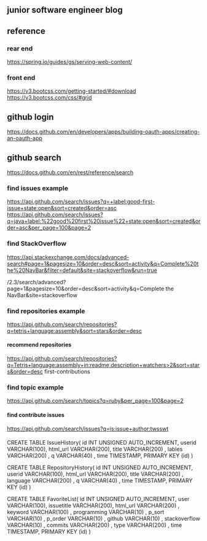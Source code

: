 ## junior software engineer blog

## reference 
### rear end
https://spring.io/guides/gs/serving-web-content/
### front end
https://v3.bootcss.com/getting-started/#download
https://v3.bootcss.com/css/#grid

## github login
https://docs.github.com/en/developers/apps/building-oauth-apps/creating-an-oauth-app
## github search
https://docs.github.com/en/rest/reference/search


### find issues example
https://api.github.com/search/issues?q=+label:good-first-issue+state:open&sort=created&order=asc
https://api.github.com/search/issues?q=java+label:%22good%20first%20issue%22+state:open&sort=created&order=asc&per_page=100&page=2
### find StackOverflow
https://api.stackexchange.com/docs/advanced-search#page=1&pagesize=10&order=desc&sort=activity&q=Complete%20the%20NavBar&filter=default&site=stackoverflow&run=true

/2.3/search/advanced?page=1&pagesize=10&order=desc&sort=activity&q=Complete the NavBar&site=stackoverflow

### find repositories example
https://api.github.com/search/repositories?q=tetris+language:assembly&sort=stars&order=desc
#### recommend repositories
https://api.github.com/search/repositories?q=Tetris+language:assembly+in:readme,description+watchers>2&sort=stars&order=desc
first-contributions
### find topic example
https://api.github.com/search/topics?q=ruby&per_page=100&page=2

#### find contribute issues
https://api.github.com/search/issues?q=is:issue+author:twsswt

####
CREATE TABLE IssueHistory(
   id INT UNSIGNED AUTO_INCREMENT,
   userid  VARCHAR(100),
   html_url VARCHAR(200),
title    VARCHAR(200) ,
lables VARCHAR(200) ,
q VARCHAR(40) ,
time TIMESTAMP,
   PRIMARY KEY (id)
)

CREATE TABLE RepositoryHistory(
   id INT UNSIGNED AUTO_INCREMENT,
   userid  VARCHAR(100),
   html_url VARCHAR(200),
title    VARCHAR(200) ,
language VARCHAR(200) ,
q VARCHAR(40) ,
time TIMESTAMP,
   PRIMARY KEY (id)
)


CREATE TABLE FavoriteList(
   id INT UNSIGNED AUTO_INCREMENT,
   user VARCHAR(100),
   issuetitle VARCHAR(200),
html_url VARCHAR(200) ,
keyword VARCHAR(100) ,
programming VARCHAR(10) ,
p_sort VARCHAR(10) ,
p_order VARCHAR(10) ,
github VARCHAR(10) ,
stackoverflow VARCHAR(10) ,
commits VARCHAR(200) ,
type VARCHAR(200) ,
time TIMESTAMP,
   PRIMARY KEY (id)
)